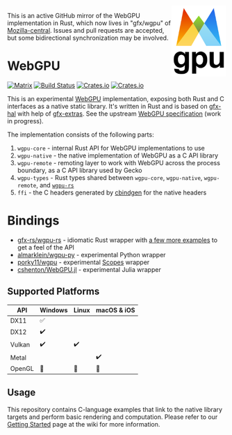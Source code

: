 <img align="right" width="25%" src="logo.png">

This is an active GitHub mirror of the WebGPU implementation in Rust, which now lives in "gfx/wgpu" of [Mozilla-central](https://hg.mozilla.org/mozilla-central/file/tip/gfx/wgpu). Issues and pull requests are accepted, but some bidirectional synchronization may be involved.

# WebGPU

[![Matrix](https://img.shields.io/badge/Matrix-%23wgpu%3Amatrix.org-blueviolet.svg)](https://matrix.to/#/#wgpu:matrix.org)
[![Build Status](https://travis-ci.org/gfx-rs/wgpu.svg?branch=master)](https://travis-ci.org/gfx-rs/wgpu)
[![Crates.io](https://img.shields.io/crates/v/wgpu-core.svg?label=wgpu-core)](https://crates.io/crates/wgpu-core)
[![Crates.io](https://img.shields.io/crates/v/wgpu-native.svg?label=wgpu-native)](https://crates.io/crates/wgpu-native)

This is an experimental [WebGPU](https://www.w3.org/community/gpu/) implementation, exposing both Rust and C interfaces as a native static library. It's written in Rust and is based on [gfx-hal](https://github.com/gfx-rs/gfx) with help of [gfx-extras](https://github.com/gfx-rs/gfx-extras). See the upstream [WebGPU specification](https://gpuweb.github.io/gpuweb/) (work in progress).

The implementation consists of the following parts:

  1. `wgpu-core` - internal Rust API for WebGPU implementations to use
  2. `wgpu-native` - the native implementation of WebGPU as a C API library
  3. `wgpu-remote` - remoting layer to work with WebGPU across the process boundary, as a C API library used by Gecko
  4. `wgpu-types` - Rust types shared between `wgpu-core`, `wgpu-native`, `wgpu-remote`, and [`wgpu-rs`](https://github.com/gfx-rs/wgpu-rs)
  5. `ffi` - the C headers generated by [cbindgen](https://github.com/eqrion/cbindgen) for the native headers

# Bindings

- [gfx-rs/wgpu-rs](https://github.com/gfx-rs/wgpu-rs) - idiomatic Rust wrapper with [a few more examples](https://github.com/gfx-rs/wgpu-rs/tree/master/examples) to get a feel of the API
- [almarklein/wgpu-py](https://github.com/almarklein/wgpu-py) - experimental Python wrapper
- [porky11/wgpu](https://nest.pijul.com/porky11/wgpu) - experimental [Scopes](http://scopes.rocks) wrapper
- [cshenton/WebGPU.jl](https://github.com/cshenton/WebGPU.jl) - experimental Julia wrapper

## Supported Platforms

   API   |       Windows      |       Linux        |    macOS & iOS     |
  -----  | ------------------ | ------------------ | ------------------ |
  DX11   | :white_check_mark: |                    |                    |
  DX12   | :heavy_check_mark: |                    |                    |
  Vulkan | :heavy_check_mark: | :heavy_check_mark: |                    |
  Metal  |                    |                    | :heavy_check_mark: |
  OpenGL | :construction:     | :construction:     | :construction:     |

## Usage

This repository contains C-language examples that link to the native library targets and perform basic rendering and computation. Please refer to our [Getting Started](https://github.com/gfx-rs/wgpu/wiki/Getting-Started#getting-started) page at the wiki for more information.
